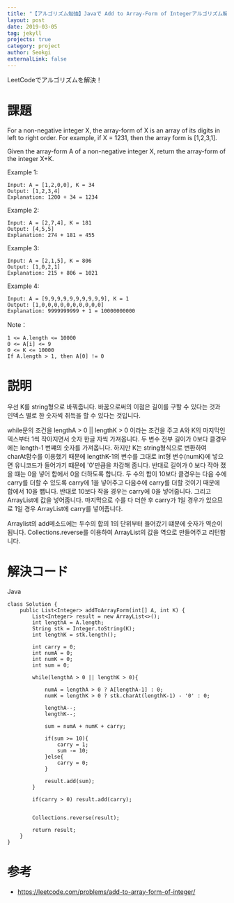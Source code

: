 ```yaml
---
title: "【アルゴリズム勉強】Javaで Add to Array-Form of Integerアルゴリズム解決"
layout: post
date: 2019-03-05
tag: jekyll
projects: true
category: project
author: Seokgi
externalLink: false
---
```




LeetCodeでアルゴリズムを解決！

# 課題

For a non-negative integer X, the array-form of X is an array of its digits in left to right order.  For example, if X = 1231, then the array form is [1,2,3,1].

Given the array-form A of a non-negative integer X, return the array-form of the integer X+K.



Example 1:
```shell
Input: A = [1,2,0,0], K = 34
Output: [1,2,3,4]
Explanation: 1200 + 34 = 1234
```

Example 2:
```shell
Input: A = [2,7,4], K = 181
Output: [4,5,5]
Explanation: 274 + 181 = 455
```

Example 3:
```shell
Input: A = [2,1,5], K = 806
Output: [1,0,2,1]
Explanation: 215 + 806 = 1021
```

Example 4:
```shell
Input: A = [9,9,9,9,9,9,9,9,9,9], K = 1
Output: [1,0,0,0,0,0,0,0,0,0,0]
Explanation: 9999999999 + 1 = 10000000000
```

Note：
```shell
1 <= A.length <= 10000
0 <= A[i] <= 9
0 <= K <= 10000
If A.length > 1, then A[0] != 0
```

# 説明
우선 K를 string형으로 바꿔줍니다. 바꿈으로써의 이점은 길이를 구할 수 있다는 것과 인덱스 별로 한 숫자씩 취득을 할 수 있다는 것입니다.

while문의 조건을 lengthA > 0 || lengthK > 0 이라는 조건을 주고 A와 K의 마지막인덱스부터 1씩 작아지면서 숫자 한글 자씩 가져옵니다.
두 변수 전부 길이가 0보다 클경우에는 length-1 번쨰의 숫자를 가져옵니다.
하지만 K는 string형식으로 변환하여 charAt함수를 이용했기 때문에 lengthK-1의 변수를 그대로 int형 변수(numK)에 넣으면 유니코드가 들어가기
떄문에 '0'만큼을 차감해 줍니다. 반대로 길이가 0 보다 작아 졌을 떄는 0을 넣어 합에서 0을 더하도록 합니다.
두 수의 합이 10보다 클경우는 다음 수에 carry를 더할 수 있도록 carry에 1을 넣어주고 다음수에 carry를 더할 것이기 때문에 합에서 10을 뻅니다.
반대로 10보다 작을 경우는 carry에 0을 넣어줍니다.
그리고 ArrayList에 값을 넣어줍니다.
마지막으로 수를 다 더한 후 carry가 1일 경우가 있으므로 1일 경우 ArrayList에 carry를 넣어줍니다.

Arraylist의 add메소드에는 두수의 합의 1의 단위부터 들어갔기 떄문에 숫자가 역순이 됩니다.
Collections.reverse를 이용하여 ArrayList의 값을 역으로 만들어주고 리턴합니다.


# 解決コード
Java

```shell
class Solution {
    public List<Integer> addToArrayForm(int[] A, int K) {
        List<Integer> result = new ArrayList<>();
        int lengthA = A.length;
        String stk = Integer.toString(K);
        int lengthK = stk.length();

        int carry = 0;
        int numA = 0;
        int numK = 0;
        int sum = 0;

        while(lengthA > 0 || lengthK > 0){

            numA = lengthA > 0 ? A[lengthA-1] : 0;
            numK = lengthK > 0 ? stk.charAt(lengthK-1) - '0' : 0;

            lengthA--;
            lengthK--;

            sum = numA + numK + carry;

            if(sum >= 10){
                carry = 1;
                sum -= 10;
            }else{
                carry = 0;
            }

            result.add(sum);
        }

        if(carry > 0) result.add(carry);


        Collections.reverse(result);

        return result;
    }
}

```



# 参考
- https://leetcode.com/problems/add-to-array-form-of-integer/
